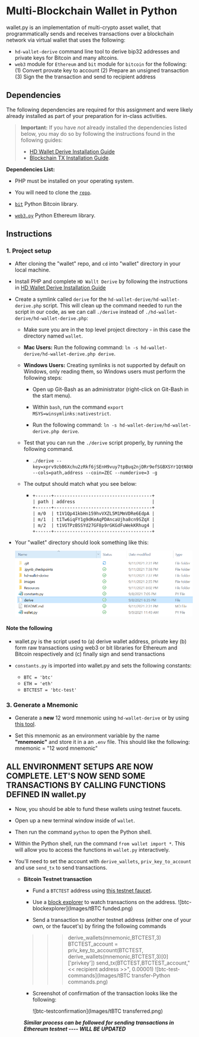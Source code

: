 # Multi-Blockchain Wallet in Python

wallet.py is an implementation of multi-crypto asset wallet, that programmatically sends and receives transactions over a blockchain network via virtual wallet that uses the following:
- `hd-wallet-derive` command line tool to derive bip32 addresses and private keys for Bitcoin and many altcoins.
- `web3` module for `Ethereum` and `bit` module for `bitcoin` for the following:
(1) Convert provate key to account 
(2) Prepare an unsigned transaction
(3) Sign the the transaction and send to recipient address



## Dependencies

The following dependencies are required for this assignment and were likely already installed as part of your preparation for in-class activities. 

> **Important:** If you have _not_ already installed the dependencies listed below, you may do so by following the instructions found in the following guides:
  > - [HD Wallet Derive Installation Guide](Resources/HD_Wallet_Derive_Install_Guide.md) 
  > - [Blockchain TX Installation Guide](Resources/Blockchain_TX_Install_Guide.md).

**Dependencies List:**
- PHP must be installed on your operating system.

- You will need to clone the [`repo`](https://github.com/Roy-Tapas/wallet).

- [`bit`](https://ofek.github.io/bit/) Python Bitcoin library.

- [`web3.py`](https://github.com/ethereum/web3.py) Python Ethereum library.


## Instructions

### 1. Project setup

- After cloning the "wallet" repo, and `cd` into "wallet" directory in your local machine.

- Install PHP and complete `HD Wallt Derive` by following the instructions in  [HD Wallet Derive Installation Guide](Resources/HD_Wallet_Derive_Install_Guide.md) 

- Create a symlink called `derive` for the `hd-wallet-derive/hd-wallet-derive.php` script. This will clean up the command needed to run the script in our code, as we can call `./derive` instead of `./hd-wallet-derive/hd-wallet-derive.php`: 

  - Make sure you are in the top level project directory - in this case the directory named `wallet`. 
  
  - **Mac Users:** Run the following command: `ln -s hd-wallet-derive/hd-wallet-derive.php derive`. 
  
  - **Windows Users:** Creating symlinks is not supported by default on Windows, only reading them, so Windows users must perform the following steps:

    - Open up Git-Bash as an administrator (right-click on Git-Bash in the start menu).

    - Within `bash`, run the command `export MSYS=winsymlinks:nativestrict`.
    
    - Run the following command: `ln -s hd-wallet-derive/hd-wallet-derive.php derive`. 

  - Test that you can run the `./derive` script properly, by running the following command.  

    - ```
      ./derive --key=xprv9zbB6Xchu2zRkf6jSEnH9vuy7tpBuq2njDRr9efSGBXSYr1QtN8QHRur28QLQvKRqFThCxopdS1UD61a5q6jGyuJPGLDV9XfYHQto72DAE8 --cols=path,address --coin=ZEC --numderive=3 -g
      ```
  - The output should match what you see below:
    - ```
      +------+-------------------------------------+
      | path | address                             |
      +------+-------------------------------------+
      | m/0  | t1V1Qp41kbHn159hvVXZL5M1MmVDRe6EdpA |
      | m/1  | t1Tw6iqFY1g9dKeAqPDAncaUjha8cn9SZqX |
      | m/2  | t1VGTPzBSSYd27GF8p9rGKGdFuWekKRhug4 |
      +------+-------------------------------------+
      ```

- Your "wallet" directory should look something like this:

  ![wallet-directory](Images/wallet-dir.png)

#### Note the following
- wallet.py is the script used to (a) derive wallet address, private key (b) form raw transactions using web3 or bit libraries for Ethereum and Bitcoin respectively and (c) finally sign and send transactions

- `constants.py` is imported into wallet.py and sets the following constants:
  - `BTC = 'btc'`
  - `ETH = 'eth'`
  - `BTCTEST = 'btc-test'`


### 3. Generate a Mnemonic

- Generate a **new** 12 word mnemonic using `hd-wallet-derive` or by using [this tool](https://iancoleman.io/bip39/).

- Set this mnemonic as an environment variable by the name **"mnemonic"** and store it in a an `.env` file. This should like the following:   
mnemonic = "12 word mnemonic" 

## ALL ENVIRONMENT SETUPS ARE NOW COMPLETE. LET'S NOW SEND SOME TRANSACTIONS BY CALLING FUNCTIONS DEFINED IN wallet.py

- Now, you should be able to fund these wallets using testnet faucets. 
- Open up a new terminal window inside of `wallet`.
- Then run the command `python` to open the Python shell. 
- Within the Python shell, run the command `from wallet import *`. This will allow you to access the functions in `wallet.py` interactively.
- You'll need to set the account with  `derive_wallets`, `priv_key_to_account` and use `send_tx` to send transactions.

  - **Bitcoin Testnet transaction**

    - Fund a `BTCTEST` address using [this testnet faucet](https://testnet-faucet.mempool.co/).

    - Use a [block explorer](https://tbtc.bitaps.com/) to watch transactions on the address.
    ![btc-blockexplorer](Images/tBTC funded.png)

    - Send a transaction to another testnet address (either one of your own, or the faucet's) by firing the following commands 
    >>> derive_wallets(mnemonic,BTCTEST,3)
    >>> BTCTEST_account = priv_key_to_account(BTCTEST, derive_wallets(mnemonic,BTCTEST,3)[0]['privkey'])
    >>> send_tx(BTCTEST,BTCTEST_account,"<< recipient address >>", 0.00001)
    ![btc-test-commands](Images/tBTC transfer-Python commands.png)

    - Screenshot of confirmation of the transaction looks like the following:

      ![btc-testconfirmation](Images/tBTC transferred.png)

    
    ***Similar process can be followed for sending transactions in Ethereum testnet ---- WILL BE UPDATED***

